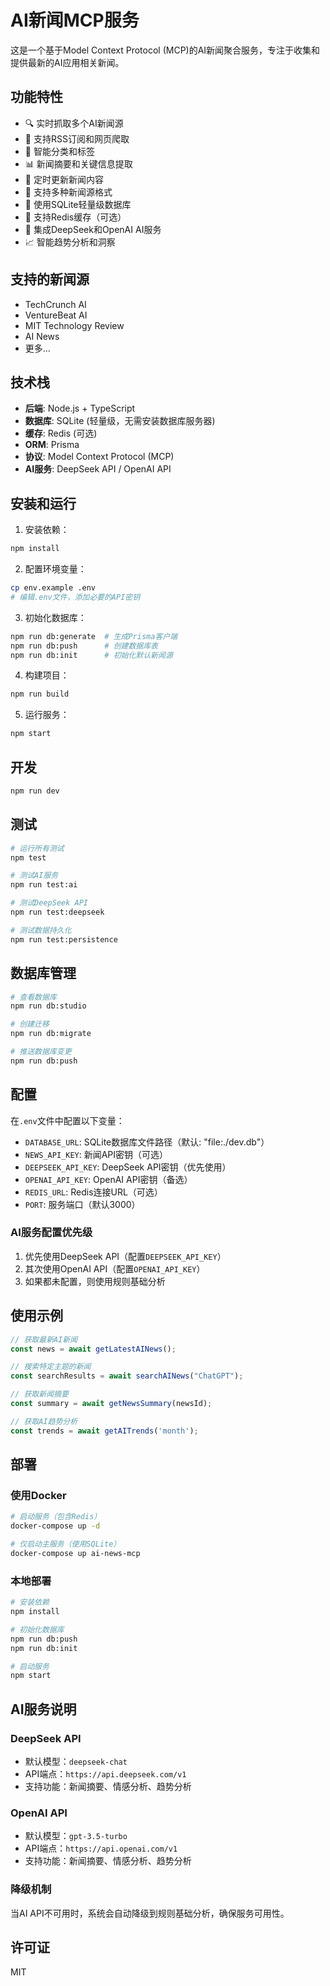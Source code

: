 # AI新闻MCP服务

这是一个基于Model Context Protocol (MCP)的AI新闻聚合服务，专注于收集和提供最新的AI应用相关新闻。

## 功能特性

- 🔍 实时抓取多个AI新闻源
- 📰 支持RSS订阅和网页爬取
- 🎯 智能分类和标签
- 📊 新闻摘要和关键信息提取
- 🔄 定时更新新闻内容
- 📱 支持多种新闻源格式
- 💾 使用SQLite轻量级数据库
- 🚀 支持Redis缓存（可选）
- 🤖 集成DeepSeek和OpenAI AI服务
- 📈 智能趋势分析和洞察

## 支持的新闻源

- TechCrunch AI
- VentureBeat AI
- MIT Technology Review
- AI News
- 更多...

## 技术栈

- **后端**: Node.js + TypeScript
- **数据库**: SQLite (轻量级，无需安装数据库服务器)
- **缓存**: Redis (可选)
- **ORM**: Prisma
- **协议**: Model Context Protocol (MCP)
- **AI服务**: DeepSeek API / OpenAI API

## 安装和运行

1. 安装依赖：
```bash
npm install
```

2. 配置环境变量：
```bash
cp env.example .env
# 编辑.env文件，添加必要的API密钥
```

3. 初始化数据库：
```bash
npm run db:generate  # 生成Prisma客户端
npm run db:push      # 创建数据库表
npm run db:init      # 初始化默认新闻源
```

4. 构建项目：
```bash
npm run build
```

5. 运行服务：
```bash
npm start
```

## 开发

```bash
npm run dev
```

## 测试

```bash
# 运行所有测试
npm test

# 测试AI服务
npm run test:ai

# 测试DeepSeek API
npm run test:deepseek

# 测试数据持久化
npm run test:persistence
```

## 数据库管理

```bash
# 查看数据库
npm run db:studio

# 创建迁移
npm run db:migrate

# 推送数据库变更
npm run db:push
```

## 配置

在`.env`文件中配置以下变量：
- `DATABASE_URL`: SQLite数据库文件路径（默认: "file:./dev.db"）
- `NEWS_API_KEY`: 新闻API密钥（可选）
- `DEEPSEEK_API_KEY`: DeepSeek API密钥（优先使用）
- `OPENAI_API_KEY`: OpenAI API密钥（备选）
- `REDIS_URL`: Redis连接URL（可选）
- `PORT`: 服务端口（默认3000）

### AI服务配置优先级
1. 优先使用DeepSeek API（配置`DEEPSEEK_API_KEY`）
2. 其次使用OpenAI API（配置`OPENAI_API_KEY`）
3. 如果都未配置，则使用规则基础分析

## 使用示例

```typescript
// 获取最新AI新闻
const news = await getLatestAINews();

// 搜索特定主题的新闻
const searchResults = await searchAINews("ChatGPT");

// 获取新闻摘要
const summary = await getNewsSummary(newsId);

// 获取AI趋势分析
const trends = await getAITrends('month');
```

## 部署

### 使用Docker

```bash
# 启动服务（包含Redis）
docker-compose up -d

# 仅启动主服务（使用SQLite）
docker-compose up ai-news-mcp
```

### 本地部署

```bash
# 安装依赖
npm install

# 初始化数据库
npm run db:push
npm run db:init

# 启动服务
npm start
```

## AI服务说明

### DeepSeek API
- 默认模型：`deepseek-chat`
- API端点：`https://api.deepseek.com/v1`
- 支持功能：新闻摘要、情感分析、趋势分析

### OpenAI API
- 默认模型：`gpt-3.5-turbo`
- API端点：`https://api.openai.com/v1`
- 支持功能：新闻摘要、情感分析、趋势分析

### 降级机制
当AI API不可用时，系统会自动降级到规则基础分析，确保服务可用性。

## 许可证

MIT 
